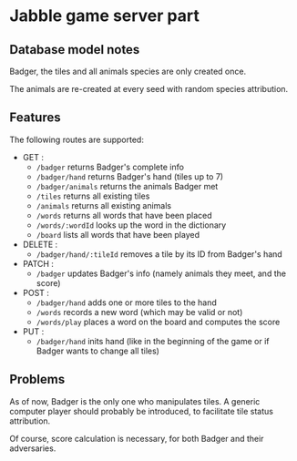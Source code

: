# Jabble game server part

## Database model notes

Badger, the tiles and all animals species are only created once.

The animals are re-created at every seed with random species attribution. 

## Features

The following routes are supported:
- GET :
  - `/badger` returns Badger's complete info
  - `/badger/hand` returns Badger's hand (tiles up to 7)
  - `/badger/animals` returns the animals Badger met
  - `/tiles` returns all existing tiles
  - `/animals` returns all existing animals
  - `/words` returns all words that have been placed
  - `/words/:wordId` looks up the word in the dictionary
  - `/board` lists all words that have been played
- DELETE :
  - `/badger/hand/:tileId` removes a tile by its ID from Badger's hand
- PATCH :
  - `/badger` updates Badger's info (namely animals they meet, and the score)
- POST :
  - `/badger/hand` adds one or more tiles to the hand
  - `/words` records a new word (which may be valid or not)
  - `/words/play` places a word on the board and computes the score
- PUT :
  - `/badger/hand` inits hand (like in the beginning of the game or if Badger wants to change all tiles)

## Problems

As of now, Badger is the only one who manipulates tiles. A generic computer player should probably be introduced, to facilitate tile status attribution.

Of course, score calculation is necessary, for both Badger and their adversaries.